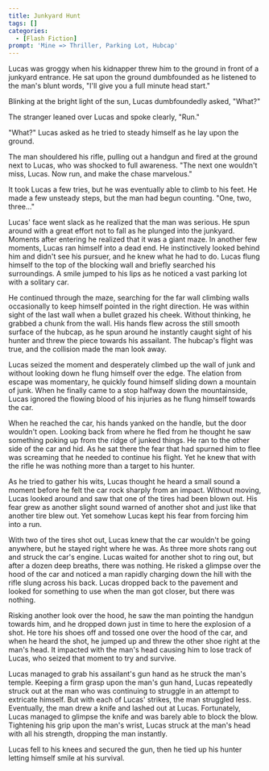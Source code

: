 ```yaml
---
title: Junkyard Hunt
tags: []
categories:
  - [Flash Fiction]
prompt: 'Mine => Thriller, Parking Lot, Hubcap'
---
```

Lucas was groggy when his kidnapper threw him to the ground in front of a
junkyard entrance.  He sat upon the ground dumbfounded as he listened to the man's blunt words, "I'll give you a full minute head start."

Blinking at the bright light of the sun, Lucas dumbfoundedly asked, "What?"

The stranger leaned over Lucas and spoke clearly, "Run."

"What?"  Lucas asked as he tried to steady himself as he lay upon the ground.

The man shouldered his rifle, pulling out a handgun and fired at the ground next to Lucas, who was shocked to full awareness.<!-- more -->  "The next one wouldn't miss, Lucas.  Now run, and make the chase marvelous."

It took Lucas a few tries, but he was eventually able to climb to his feet.  He made a few unsteady steps, but the man had begun counting. "One, two, three..."

Lucas' face went slack as he realized that the man was serious.  He spun around with a great effort not to fall as he plunged into the junkyard.  Moments after entering he realized that it was a giant maze.  In another few moments, Lucas ran himself into a dead end.  He instinctively looked behind him and didn't see his pursuer, and he knew what he had to do.  Lucas flung himself to the top of the blocking wall and briefly searched his surroundings.  A smile jumped to his lips as he noticed a vast parking lot with a solitary car.

He continued through the maze, searching for the far wall climbing walls occasionally to keep himself pointed in the right direction.  He was within sight of the last wall when a bullet grazed his cheek.  Without thinking, he grabbed a chunk from the wall.  His hands flew across the still smooth surface of the hubcap, as he spun around he instantly caught sight of his hunter and threw the piece towards his assailant.  The hubcap's flight was true, and the collision made the man look away.

Lucas seized the moment and desperately climbed up the wall of junk and without looking down he flung himself over the edge.  The elation from escape was momentary, he quickly found himself sliding down a mountain of junk.  When he finally came to a stop halfway down the mountainside, Lucas ignored the flowing blood of his injuries as he flung himself towards the car.

When he reached the car, his hands yanked on the handle, but the door wouldn't open.  Looking back from where he fled from he thought he saw something poking up from the ridge of junked things.  He ran to the other side of the car and hid.  As he sat there the fear that had spurned him to flee was screaming that he needed to continue his flight.  Yet he knew that with the rifle he was nothing more than a target to his hunter.

As he tried to gather his wits, Lucas thought he heard a small sound a moment before he felt the car rock sharply from an impact.  Without moving, Lucas looked around and saw that one of the tires had been blown out.  His fear grew as another slight sound warned of another shot and just like that another tire blew out.  Yet somehow Lucas kept his fear from forcing him into a run.

With two of the tires shot out, Lucas knew that the car wouldn't be going anywhere, but he stayed right where he was.  As three more shots rang out and struck the car's engine.  Lucas waited for another shot to ring out, but after a dozen deep breaths, there was nothing.  He risked a glimpse over the hood of the car and noticed a man rapidly charging down the hill with the rifle slung across his back.  Lucas dropped back to the pavement and looked for something to use when the man got closer, but there was nothing.

Risking another look over the hood, he saw the man pointing the handgun towards him, and he dropped down just in time to here the explosion of a shot.  He tore his shoes off and tossed one over the hood of the car, and when he heard the shot, he jumped up and threw the other shoe right at the man's head.  It impacted with the man's head causing him to lose track of Lucas, who seized that moment to try and survive.

Lucas managed to grab his assailant's gun hand as he struck the man's temple.  Keeping a firm grasp upon the man's gun hand, Lucas repeatedly struck out at the man who was continuing to struggle in an attempt to extricate himself.  But with each of Lucas' strikes, the man struggled less.  Eventually, the man drew a knife and lashed out at Lucas.  Fortunately, Lucas managed to glimpse the knife and was barely able to block the blow.  Tightening his grip upon the man's wrist, Lucas struck at the man's head with all his strength, dropping the man instantly.

Lucas fell to his knees and secured the gun, then he tied up his hunter letting himself smile at his survival.